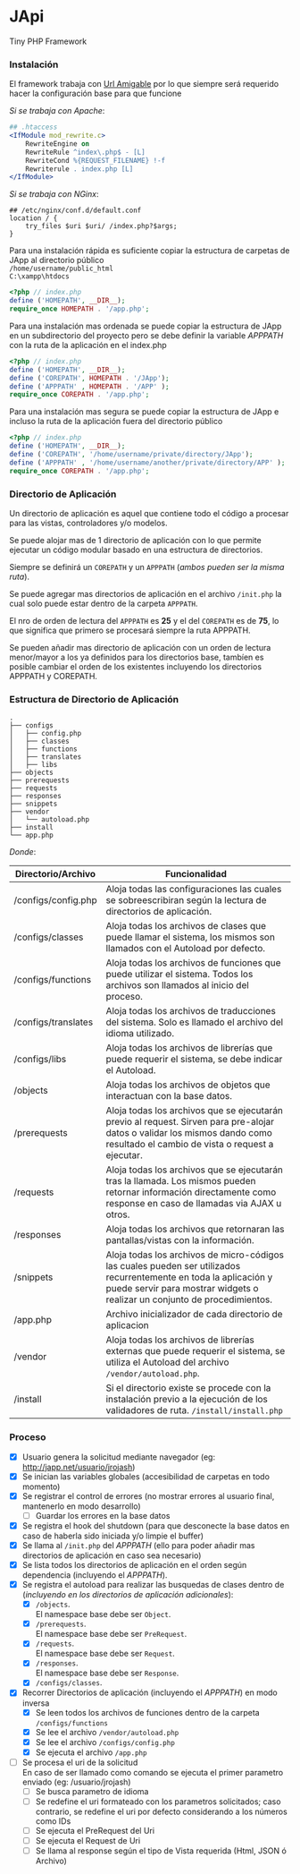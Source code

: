 # JApi

Tiny PHP Framework

### Instalación

El framework trabaja con [Url Amigable](https://es.wikipedia.org/wiki/URL_sem%C3%A1ntica) por lo que siempre será requerido hacer la configuración base para que funcione


*Si se trabaja con Apache*:
```apache
## .htaccess
<IfModule mod_rewrite.c>
    RewriteEngine on
    RewriteRule ^index\.php$ - [L]
    RewriteCond %{REQUEST_FILENAME} !-f
    Rewriterule . index.php [L]
</IfModule>
```

*Si se trabaja con NGinx*:
```nginx
## /etc/nginx/conf.d/default.conf
location / {
    try_files $uri $uri/ /index.php?$args;
}
```

Para una instalación rápida es suficiente copiar la estructura de carpetas de JApp al directorio público <br>
```/home/username/public_html```<br>
```C:\xampp\htdocs```<br>

```php
<?php // index.php
define ('HOMEPATH', __DIR__);
require_once HOMEPATH . '/app.php';
```

Para una instalación mas ordenada se puede copiar la estructura de JApp en un subdirectorio del proyecto pero se debe definir la variable *APPPATH* con la ruta de la aplicación en el index.php <br>
```php
<?php // index.php
define ('HOMEPATH', __DIR__);
define ('COREPATH', HOMEPATH . '/JApp');
define ('APPPATH' , HOMEPATH . '/APP' );
require_once COREPATH . '/app.php';
```

Para una instalación mas segura se puede copiar la estructura de JApp e incluso la ruta de la aplicación fuera del directorio público <br>
```php
<?php // index.php
define ('HOMEPATH', __DIR__);
define ('COREPATH', '/home/username/private/directory/JApp');
define ('APPPATH' , '/home/username/another/private/directory/APP' );
require_once COREPATH . '/app.php';
```



### Directorio de Aplicación

Un directorio de aplicación es aquel que contiene todo el código a procesar para las vistas, controladores y/o modelos.

Se puede alojar mas de 1 directorio de aplicación con lo que permite ejecutar un código modular basado en una estructura de directorios.

Siempre se definirá un ```COREPATH``` y un ```APPPATH``` (*ambos pueden ser la misma ruta*).

Se puede agregar mas directorios de aplicación en el archivo ```/init.php``` la cual solo puede estar dentro de la carpeta ```APPPATH```.

El nro de orden de lectura del ```APPPATH``` es **25** y el del ```COREPATH``` es de **75**, lo que significa que primero se procesará siempre la ruta APPPATH.

Se pueden añadir mas directorio de aplicación con un orden de lectura menor/mayor a los ya definidos para los directorios base, tambíen es posible cambiar el orden de los existentes incluyendo los directorios APPPATH y COREPATH.


### Estructura de Directorio de Aplicación

```
.
├── configs
│   ├── config.php
│   ├── classes
│   ├── functions
│   ├── translates
│   ├── libs
├── objects
├── prerequests
├── requests
├── responses
├── snippets
├── vendor
│   └── autoload.php
├── install
└── app.php
```

*Donde*:

Directorio/Archivo | Funcionalidad
---|---
/configs/config.php | Aloja todas las configuraciones las cuales se sobreescribiran según la lectura de directorios de aplicación.
/configs/classes | Aloja todas los archivos de clases que puede llamar el sistema, los mismos son llamados con el Autoload por defecto.
/configs/functions | Aloja todas los archivos de funciones que puede utilizar el sistema. Todos los archivos son llamados al inicio del proceso.
/configs/translates | Aloja todas los archivos de traducciones del sistema. Solo es llamado el archivo del idioma utilizado.
/configs/libs | Aloja todas los archivos de librerías que puede requerir el sistema, se debe indicar el Autoload.
/objects | Aloja todas los archivos de objetos que interactuan con la base datos.
/prerequests | Aloja todas los archivos que se ejecutarán previo al request. Sirven para pre-alojar datos o validar los mismos dando como resultado el cambio de vista o request a ejecutar.
/requests | Aloja todas los archivos que se ejecutarán tras la llamada. Los mismos pueden retornar información directamente como response en caso de llamadas via AJAX u otros.
/responses | Aloja todas los archivos que retornaran las pantallas/vistas con la información.
/snippets | Aloja todas los archivos de micro-códigos las cuales pueden ser utilizados recurrentemente en toda la aplicación y puede servir para mostrar widgets o realizar un conjunto de procedimientos.
/app.php | Archivo inicializador de cada directorio de aplicacion
/vendor | Aloja todas los archivos de librerías externas que puede requerir el sistema, se utiliza el Autoload del archivo ```/vendor/autoload.php```.
/install | Si el directorio existe se procede con la instalación previo a la ejecución de los validadores de ruta. ```/install/install.php```


### Proceso
- [x] Usuario genera la solicitud mediante navegador (eg: http://japp.net/usuario/jrojash)
- [x] Se inician las variables globales (accesibilidad de carpetas en todo momento)
- [x] Se registrar el control de errores (no mostrar errores al usuario final, mantenerlo en modo desarrollo)
    -  [ ] Guardar los errores en la base datos
- [x] Se registra el hook del shutdown (para que desconecte la base datos en caso de haberla sido iniciada y/o limpie el buffer)
- [x] Se llama al ```/init.php``` del _APPPATH_ (ello para poder añadir mas directorios de aplicación en caso sea necesario)
- [x] Se lista todos los directorios de aplicación en el orden según dependencia (incluyendo el _APPPATH_).
- [x] Se registra el autoload para realizar las busquedas de clases dentro de <br>(_incluyendo en los directorios de aplicación adicionales_):
    - [x] ```/objects```.<br>El namespace base debe ser ```Object```.
    - [x] ```/prerequests```.<br>El namespace base debe ser ```PreRequest```.
    - [x] ```/requests```.<br>El namespace base debe ser ```Request```.
    - [x] ```/responses```.<br>El namespace base debe ser ```Response```.
    - [x] ```/configs/classes```.
- [x] Recorrer Directorios de aplicación (incluyendo el _APPPATH_) en modo inversa
    - [x] Se leen todos los archivos de funciones dentro de la carpeta ```/configs/functions```
    - [x] Se lee el archivo ```/vendor/autoload.php```
    - [x] Se lee el archivo ```/configs/config.php```
    - [x] Se ejecuta el archivo ```/app.php```
- [ ] Se procesa el uri de la solicitud<br>En caso de ser llamado como comando se ejecuta el primer parametro enviado (eg: /usuario/jrojash)
    - [ ] Se busca parametro de idioma
    - [ ] Se redefine el uri formateado con los parametros solicitados; caso contrario, se redefine el uri por defecto considerando a los números como IDs 
    - [ ] Se ejecuta el PreRequest del Uri
    - [ ] Se ejecuta el Request de Uri
    - [ ] Se llama al response según el tipo de Vista requerida (Html, JSON ó Archivo)